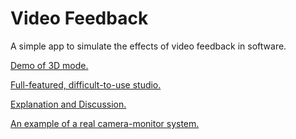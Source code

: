 # Video Feedback

A simple app to simulate the effects of video feedback in software.

[Demo of 3D mode.](https://alexjball.github.io/video-feedback/demo_3d.html)

[Full-featured, difficult-to-use studio.](https://alexjball.github.io/video-feedback/studio.html)

[Explanation and Discussion.](http://www.theseasquirt.com/2016/04/video-feedback-simulator.html)

[An example of a real camera-monitor system.](https://www.youtube.com/watch?v=ulPmf6ZPPwI)
